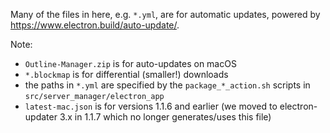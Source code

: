 Many of the files in here, e.g. `*.yml`, are for automatic updates, powered by https://www.electron.build/auto-update/.

Note:
- `Outline-Manager.zip` is for auto-updates on macOS
- `*.blockmap` is for differential (smaller!) downloads
- the paths in `*.yml` are specified by the `package_*_action.sh` scripts in `src/server_manager/electron_app`
- `latest-mac.json` is for versions 1.1.6 and earlier (we moved to electron-updater 3.x in 1.1.7 which no longer generates/uses this file)
